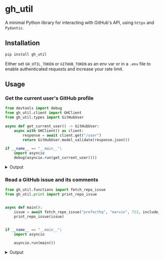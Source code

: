 # gh_util

A minimal Python library for interacting with GitHub's API, using `httpx` and `Pydantic`.

## Installation

```bash
pip install gh_util
```

Either set `GH_UTIL_TOKEN` or `GITHUB_TOKEN` as an env var or in a `.env` file to enable authenticated requests and increase your rate limit.

## Usage

### Get the current user's GitHub profile
```python
from devtools import debug
from gh_util.client import GHClient
from gh_util.types import GitHubUser

async def get_current_user() -> GitHubUser:
    async with GHClient() as client:
        response = await client.get("/user")
        return GitHubUser.model_validate(response.json())

if __name__ == "__main__":
    import asyncio
    debug(asyncio.run(get_current_user()))
```
<details>
<summary>Output</summary>

```python
# [01/22/24 00:23:18] DEBUG    gh_util.client: AUTH: Using GitHub token set in environment via `GH_UTIL_TOKEN`
<ipython-input-1-8745118bb0ba>:12 <module>
    asyncio.run(get_current_user()): GitHubUser(
        login='zzstoatzz',
        url=Url('https://api.github.com/users/zzstoatzz'),
        id=31014960,
        node_id='MDQ6VXNlcjMxMDE0OTYw',
        avatar_url='https://avatars.githubusercontent.com/u/31014960?v=4',
        gravatar_id='',
        html_url='https://github.com/zzstoatzz',
        followers_url='https://api.github.com/users/zzstoatzz/followers',
        following_url='https://api.github.com/users/zzstoatzz/following{/other_user}',
        gists_url='https://api.github.com/users/zzstoatzz/gists{/gist_id}',
        starred_url='https://api.github.com/users/zzstoatzz/starred{/owner}{/repo}',
        subscriptions_url='https://api.github.com/users/zzstoatzz/subscriptions',
        organizations_url='https://api.github.com/users/zzstoatzz/orgs',
        repos_url='https://api.github.com/users/zzstoatzz/repos',
        events_url='https://api.github.com/users/zzstoatzz/events{/privacy}',
        received_events_url='https://api.github.com/users/zzstoatzz/received_events',
        type='User',
        site_admin=False,
        name='nate nowack',
        company='@PrefectHQ ',
        blog='askmarvin.ai',
        location='Chicago, IL',
        email='nate@prefect.io',
        hireable=None,
        bio=(
            'data + software engineering @ Prefect\r\n'
            '\r\n'
            'building PrefectHQ/marvin'
        ),
        twitter_username=None,
        public_repos=52,
        public_gists=23,
        followers=47,
        following=12,
        created_at='2017-08-14T18:02:41Z',
        updated_at='2024-01-17T14:34:54Z',
        private_gists=15,
        total_private_repos=6,
        owned_private_repos=6,
        disk_usage=179750,
        collaborators=0,
        two_factor_authentication=True,
        plan={
            'name': 'pro',
            'space': 976562499,
            'collaborators': 0,
            'private_repos': 9999,
        },
    ) (GitHubUser)

```
</details>

### Read a GitHub issue and its comments
```python
from gh_util.functions import fetch_repo_issue
from gh_util.print import print_repo_issue


async def main():
    issue = await fetch_repo_issue("prefecthq", "marvin", 723, include_comments=True)
    print_repo_issue(issue)


if __name__ == "__main__":
    import asyncio

    asyncio.run(main())
```

<details>
<summary>Output</summary>

<video src="docs/assets/videos/gh-util-read-issue-demo.mov" controls="controls" width="100%" height="100%"></video>

</details>